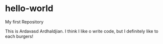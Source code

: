 # hello-world
My first Repository


This is Ardavasd Ardhaldjian. I think I like o write code, but I definitely like to each burgers!
